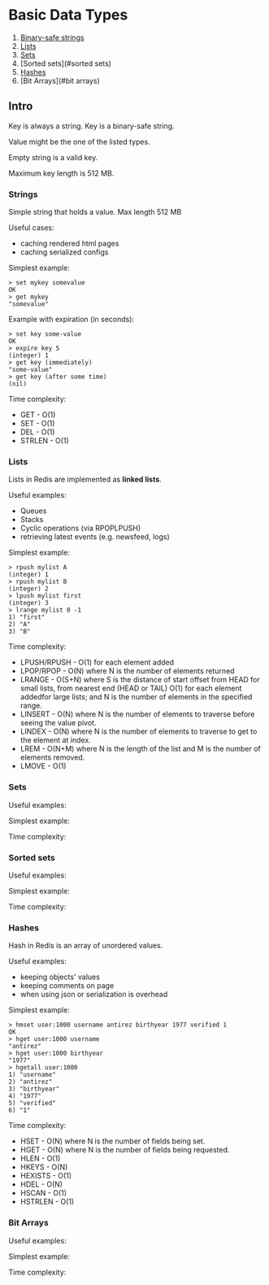 # Basic Data Types

1. [Binary-safe strings](#strings)
2. [Lists](#lists)
3. [Sets](#sets)
4. [Sorted sets](#sorted sets)
5. [Hashes](#hashes)
6. [Bit Arrays](#bit arrays)

## Intro

Key is always a string. Key is a binary-safe string.

Value might be the one of the listed types.

Empty string is a valid key.

Maximum key length is 512 MB.

### Strings

Simple string that holds a value. Max length 512 MB

Useful cases:
- caching rendered html pages
- caching serialized configs

Simplest example:
```
> set mykey somevalue
OK
> get mykey
"somevalue"
```

Example with expiration (in seconds):
```
> set key some-value
OK
> expire key 5
(integer) 1
> get key (immediately)
"some-value"
> get key (after some time)
(nil)
```

Time complexity:
- GET - O(1)
- SET - O(1)
- DEL - O(1)
- STRLEN - O(1)

### Lists

Lists in Redis are implemented as **linked lists**.

Useful examples:
- Queues
- Stacks
- Cyclic operations (via RPOPLPUSH)
- retrieving latest events (e.g. newsfeed, logs)

Simplest example:

```
> rpush mylist A
(integer) 1
> rpush mylist B
(integer) 2
> lpush mylist first
(integer) 3
> lrange mylist 0 -1
1) "first"
2) "A"
3) "B"
```

Time complexity:
- LPUSH/RPUSH - O(1) for each element added
- LPOP/RPOP - O(N) where N is the number of elements returned
- LRANGE - O(S+N) where S is the distance of start offset from HEAD for small lists, from nearest end (HEAD or TAIL)
O(1) for each element addedfor large lists; and N is the number of elements in the specified range.
- LINSERT - O(N) where N is the number of elements to traverse before seeing the value pivot.
- LINDEX -  O(N) where N is the number of elements to traverse to get to the element at index.
- LREM - O(N+M) where N is the length of the list and M is the number of elements removed.
- LMOVE - O(1)

### Sets

Useful examples:

Simplest example:

Time complexity:

### Sorted sets

Useful examples:

Simplest example:

Time complexity:

### Hashes

Hash in Redis is an array of unordered values.

Useful examples:
- keeping objects' values
- keeping comments on page
- when using json or serialization is overhead

Simplest example:
```
> hmset user:1000 username antirez birthyear 1977 verified 1
OK
> hget user:1000 username
"antirez"
> hget user:1000 birthyear
"1977"
> hgetall user:1000
1) "username"
2) "antirez"
3) "birthyear"
4) "1977"
5) "verified"
6) "1"
```

Time complexity:
- HSET - O(N) where N is the number of fields being set.
- HGET - O(N) where N is the number of fields being requested.
- HLEN - O(1)
- HKEYS - O(N)
- HEXISTS - O(1)
- HDEL - O(N)
- HSCAN - O(1)
- HSTRLEN - O(1)

### Bit Arrays

Useful examples:

Simplest example:

Time complexity: